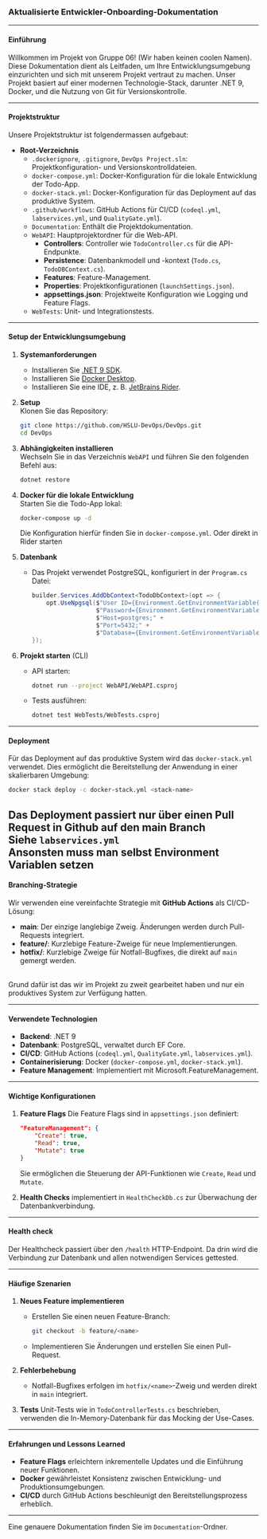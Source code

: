 ### Aktualisierte Entwickler-Onboarding-Dokumentation

---

#### **Einführung**
Willkommen im Projekt von Gruppe 06! (Wir haben keinen coolen Namen). <br/>
Diese Dokumentation dient als Leitfaden, um Ihre Entwicklungsumgebung einzurichten und sich mit unserem Projekt vertraut zu machen. Unser Projekt basiert auf einer modernen Technologie-Stack, darunter .NET 9, Docker, und die Nutzung von Git für Versionskontrolle.

---

#### **Projektstruktur**
Unsere Projektstruktur ist folgendermassen aufgebaut:
- **Root-Verzeichnis**
    - `.dockerignore`, `.gitignore`, `DevOps Project.sln`: Projektkonfiguration- und Versionskontrolldateien.
    - `docker-compose.yml`: Docker-Konfiguration für die lokale Entwicklung der Todo-App.
    - `docker-stack.yml`: Docker-Konfiguration für das Deployment auf das produktive System.
    - `.github/workflows`: GitHub Actions für CI/CD (`codeql.yml`, `labservices.yml`, und `QualityGate.yml`).
    - `Documentation`: Enthält die Projektdokumentation.
    - `WebAPI`: Hauptprojektordner für die Web-API.
        - **Controllers**: Controller wie `TodoController.cs` für die API-Endpunkte.
        - **Persistence**: Datenbankmodell und -kontext (`Todo.cs`, `TodoDBContext.cs`).
        - **Features**: Feature-Management.
        - **Properties**: Projektkonfigurationen (`launchSettings.json`).
        - **appsettings.json**: Projektweite Konfiguration wie Logging und Feature Flags.
    - `WebTests`: Unit- und Integrationstests.
---

#### **Setup der Entwicklungsumgebung**

1. **Systemanforderungen**
    - Installieren Sie [.NET 9 SDK](https://dotnet.microsoft.com/download).
    - Installieren Sie [Docker Desktop](https://www.docker.com/products/docker-desktop).
    - Installieren Sie eine IDE, z. B. [JetBrains Rider](https://www.jetbrains.com/rider/).

2. **Setup** <br/>
   Klonen Sie das Repository:
   ```bash
   git clone https://github.com/HSLU-DevOps/DevOps.git
   cd DevOps
   ```

3. **Abhängigkeiten installieren** <br/>
   Wechseln Sie in das Verzeichnis `WebAPI` und führen Sie den folgenden Befehl aus:
   ```bash
   dotnet restore
   ```

4. **Docker für die lokale Entwicklung** <br/>
   Starten Sie die Todo-App lokal:
   ```bash
   docker-compose up -d
   ```
   Die Konfiguration hierfür finden Sie in `docker-compose.yml`.
   Oder direkt in Rider starten

5. **Datenbank** <br/>
    - Das Projekt verwendet PostgreSQL, konfiguriert in der `Program.cs` Datei:
      ```csharp
      builder.Services.AddDbContext<TodoDbContext>(opt => {
          opt.UseNpgsql($"User ID={Environment.GetEnvironmentVariable("POSTGRES_USER")};" +
                        $"Password={Environment.GetEnvironmentVariable("POSTGRES_PASSWORD")};" +
                        $"Host=postgres;" +
                        $"Port=5432;" +
                        $"Database={Environment.GetEnvironmentVariable("POSTGRES_DB")};");
      });
      ```

6. **Projekt starten** (CLI)
    - API starten:
      ```bash
      dotnet run --project WebAPI/WebAPI.csproj
      ```
    - Tests ausführen:
      ```bash
      dotnet test WebTests/WebTests.csproj
      ```

---

#### **Deployment**
Für das Deployment auf das produktive System wird das `docker-stack.yml` verwendet. Dies ermöglicht die Bereitstellung der Anwendung in einer skalierbaren Umgebung:
```bash
docker stack deploy -c docker-stack.yml <stack-name>
```

Das Deployment passiert nur über einen Pull Request in Github auf den **main** Branch
<br/>
Siehe `labservices.yml`
<br/>
Ansonsten muss man selbst Environment Variablen setzen
---

#### **Branching-Strategie**
Wir verwenden eine vereinfachte Strategie mit **GitHub Actions** als CI/CD-Lösung:
- **main**: Der einzige langlebige Zweig. Änderungen werden durch Pull-Requests integriert.
- **feature/<name>**: Kurzlebige Feature-Zweige für neue Implementierungen.
- **hotfix/<name>**: Kurzlebige Zweige für Notfall-Bugfixes, die direkt auf `main` gemergt werden.

<br/>
Grund dafür ist das wir im Projekt zu zweit gearbeitet haben und nur ein produktives System zur Verfügung hatten.

---

#### **Verwendete Technologien**
- **Backend**: .NET 9
- **Datenbank**: PostgreSQL, verwaltet durch EF Core.
- **CI/CD**: GitHub Actions (`codeql.yml`, `QualityGate.yml`, `labservices.yml`).
- **Containerisierung**: Docker (`docker-compose.yml`, `docker-stack.yml`).
- **Feature Management**: Implementiert mit Microsoft.FeatureManagement.

---

#### **Wichtige Konfigurationen**
1. **Feature Flags**
   Die Feature Flags sind in `appsettings.json` definiert:
   ```json
   "FeatureManagement": {
       "Create": true,
       "Read": true,
       "Mutate": true
   }
   ```
   Sie ermöglichen die Steuerung der API-Funktionen wie `Create`, `Read` und `Mutate`.

2. **Health Checks**
   implementiert in `HealthCheckDb.cs` zur Überwachung der Datenbankverbindung.

---

#### **Health check**

Der Healthcheck passiert über den `/health` HTTP-Endpoint. Da drin wird die Verbindung zur Datenbank
und allen notwendigen Services gettested.

---

#### **Häufige Szenarien**
1. **Neues Feature implementieren**
    - Erstellen Sie einen neuen Feature-Branch:
      ```bash
      git checkout -b feature/<name>
      ```
    - Implementieren Sie Änderungen und erstellen Sie einen Pull-Request.

2. **Fehlerbehebung**
    - Notfall-Bugfixes erfolgen im `hotfix/<name>`-Zweig und werden direkt in `main` integriert.

3. **Tests**
   Unit-Tests wie in `TodoControllerTests.cs` beschrieben, verwenden die In-Memory-Datenbank für das Mocking der 
   Use-Cases.

---

#### **Erfahrungen und Lessons Learned**
- **Feature Flags** erleichtern inkrementelle Updates und die Einführung neuer Funktionen.
- **Docker** gewährleistet Konsistenz zwischen Entwicklung- und Produktionsumgebungen.
- **CI/CD** durch GitHub Actions beschleunigt den Bereitstellungsprozess erheblich.

--- 

Eine genauere Dokumentation finden Sie im `Documentation`-Ordner.